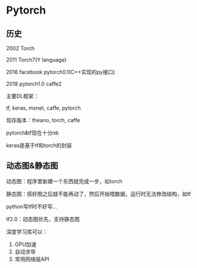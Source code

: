 # Pytorch

## 历史 

2002 Torch

2011 Torch7(Y language)

2016 facebook pytorch0.1(C++实现的py接口)

2018 pytorch1.0 caffe2

主要DL框架：

tf, keras, mxnet, caffe, pytorch

现存版本：theano, torch, caffe

pytorch&tf现在十分nb

keras是基于tf和torch的封装

## 动态图&静态图

动态图：程序里新建一个东西就完成一步，如torch

静态图：搭好图之后就不能再动了，然后开始喂数据，运行时无法修改结构，如tf

python写tf时不好写...

tf2.0：动态图优先，支持静态图

深度学习库可以：

1. GPU加速
2. 自动求导
3. 常用网络层API

